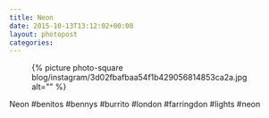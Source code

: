```yaml
---
title: Neon
date: 2015-10-13T13:12:02+00:00
layout: photopost
categories:
---
```


<figure class="photo photo--square">
  {% picture photo-square blog/instagram/3d02fbafbaa54f1b429056814853ca2a.jpg alt="" %}
</figure>

Neon
#benitos #bennys #burrito #london #farringdon #lights #neon
